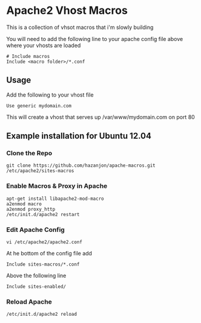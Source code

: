 # Apache2 Vhost Macros

This is a collection of vhsot macros that i'm slowly building

You will need to add the following line to your apache config file above where your vhosts are loaded

    # Include macros
    Include <macro folder>/*.conf

## Usage

Add the following to your vhost file

```
Use generic mydomain.com
```

This will create a vhost that serves up /var/www/mydomain.com on port 80


## Example installation for Ubuntu 12.04

### Clone the Repo

```
git clone https://github.com/hazanjon/apache-macros.git /etc/apache2/sites-macros
```

### Enable Macros & Proxy in Apache
```
apt-get install libapache2-mod-macro
a2enmod macro
a2enmod proxy_http
/etc/init.d/apache2 restart
```

### Edit Apache Config

```
vi /etc/apache2/apache2.conf
```

At he bottom of the config file add

    Include sites-macros/*.conf
  
Above the following line

    Include sites-enabled/
    
### Reload Apache
```
/etc/init.d/apache2 reload
```

